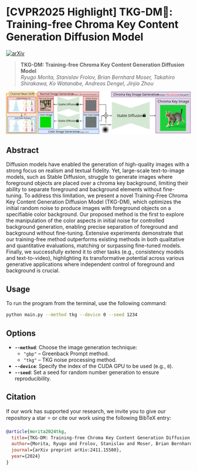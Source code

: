 # [CVPR2025 Highlight] TKG-DM🥚: Training-free Chroma Key Content Generation Diffusion Model
[![arXiv](https://img.shields.io/badge/arXiv-2411.15580-b31b1b.svg)](https://arxiv.org/abs/2411.15580)

> **TKG-DM: Training-free Chroma Key Content Generation Diffusion Model**  
> *Ryugo Morita, Stanislav Frolov, Brian Bernhard Moser, Takahiro Shirakawa, Ko Watanabe, Andreas Dengel, Jinjia Zhou*  

![TKG-DM Pipeline](static/images/model.svg)

## Abstract

Diffusion models have enabled the generation of high-quality images with a strong focus on realism and textual fidelity. Yet, large-scale text-to-image models, such as Stable Diffusion, struggle to generate images where foreground objects are placed over a chroma key background, limiting their ability to separate foreground and background elements without fine-tuning. To address this limitation, we present a novel Training-Free Chroma Key Content Generation Diffusion Model (TKG-DM), which optimizes the initial random noise to produce images with foreground objects on a specifiable color background. Our proposed method is the first to explore the manipulation of the color aspects in initial noise for controlled background generation, enabling precise separation of foreground and background without fine-tuning. Extensive experiments demonstrate that our training-free method outperforms existing methods in both qualitative and quantitative evaluations, matching or surpassing fine-tuned models. Finally, we successfully extend it to other tasks (e.g., consistency models and text-to-video), highlighting its transformative potential across various generative applications where independent control of foreground and background is crucial.


## Usage

To run the program from the terminal, use the following command:

```bash
python main.py --method tkg --device 0 --seed 1234
```

## Options

- **`--method`**: Choose the image generation technique:
  - `"gbp"` – Greenback Prompt method.
  - `"tkg"` – TKG noise processing method.
- **`--device`**: Specify the index of the CUDA GPU to be used (e.g., `0`).
- **`--seed`**: Set a seed for random number generation to ensure reproducibility.


## Citation
If our work has supported your research, we invite you to give our repository a star ⭐ or cite our work using the following BibTeX entry:
```bibtex
@article{morita2024tkg,
  title={TKG-DM: Training-free Chroma Key Content Generation Diffusion Model},
  author={Morita, Ryugo and Frolov, Stanislav and Moser, Brian Bernhard and Shirakawa, Takahiro and Watanabe, Ko and Dengel, Andreas and Zhou, Jinjia},
  journal={arXiv preprint arXiv:2411.15580},
  year={2024}
}
```